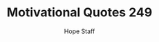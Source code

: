 ---
image: /assets/img/mq/mq_249_eldredge.png
title: Motivational Quotes 249
categories:
  - Motivational Quotes
author: Hope Staff
notes: Motivational Quotes 249
embed: >-
  EMBED_GOES_HERE
transcript: >-
  SOME LINES OF TEXT START HERE
---